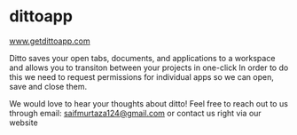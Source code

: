 # dittoapp

www.getdittoapp.com

Ditto saves your open tabs, documents, and applications to a workspace and allows you to transiton between your projects in one-click
In order to do this we need to request permissions for individual apps so we can open, save and close them.

We would love to hear your thoughts about ditto!
Feel free to reach out to us through email: saifmurtaza124@gmail.com or contact us right via our website

